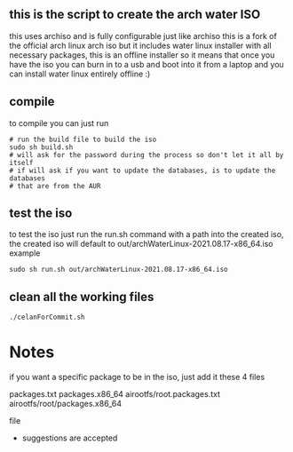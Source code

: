 ## this is the script to create the arch water ISO
this uses archiso and is fully configurable just like archiso
this is  a fork of the official arch linux arch iso but it includes water linux installer with all necessary packages, this is an offline installer so it means that once you have the iso you can burn in to a usb and boot into it from a laptop and you can install water linux entirely offline :)
## compile
to compile you can just run 

``` console
# run the build file to build the iso
sudo sh build.sh
# will ask for the password during the process so don't let it all by itself
# if will ask if you want to update the databases, is to update the databases
# that are from the AUR
```


## test the iso
 to test the iso just run the run.sh command with a path into the created iso, 
 the created iso will default to out/archWaterLinux-2021.08.17-x86_64.iso 
 example
 ```
 sudo sh run.sh out/archWaterLinux-2021.08.17-x86_64.iso
 ```
 
 ## clean all the working files
 ```
 ./celanForCommit.sh
 ```


# Notes
if you want a specific package to be in the iso, just add it these 4 files

packages.txt
packages.x86_64
airootfs/root.packages.txt
airootfs/root/packages.x86_64



file
- suggestions are accepted
